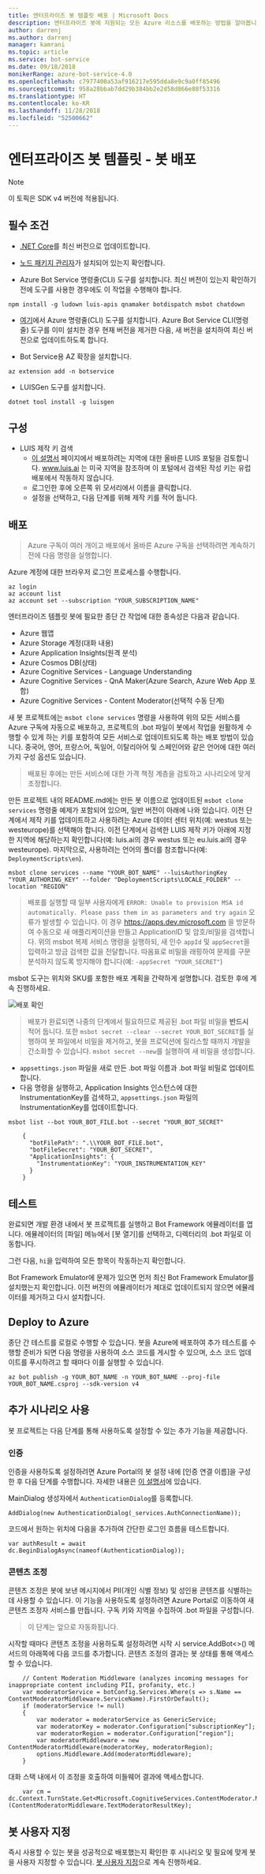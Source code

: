 ```yaml
---
title: 엔터프라이즈 봇 템플릿 배포 | Microsoft Docs
description: 엔터프라이즈 봇에 지원되는 모든 Azure 리소스를 배포하는 방법을 알아봅니다.
author: darrenj
ms.author: darrenj
manager: kamrani
ms.topic: article
ms.service: bot-service
ms.date: 09/18/2018
monikerRange: azure-bot-service-4.0
ms.openlocfilehash: c7977400a53af916217e595dda8e9c9a0ff85496
ms.sourcegitcommit: 958a28bbab7dd29b384bb2e2d58d866e88f53316
ms.translationtype: HT
ms.contentlocale: ko-KR
ms.lasthandoff: 11/28/2018
ms.locfileid: "52500662"
---
```

# <a name="enterprise-bot-template---deploying-your-bot"></a>엔터프라이즈 봇 템플릿 - 봇 배포

> [!NOTE]
> 이 토픽은 SDK v4 버전에 적용됩니다. 

## <a name="prerequisites"></a>필수 조건

- [.NET Core](https://www.microsoft.com/net/download)를 최신 버전으로 업데이트합니다.

- [노드 패키지 관리자](https://nodejs.org/en/)가 설치되어 있는지 확인합니다.

- Azure Bot Service 명령줄(CLI) 도구를 설치합니다. 최신 버전이 있는지 확인하기 전에 도구를 사용한 경우에도 이 작업을 수행해야 합니다.

```shell
npm install -g ludown luis-apis qnamaker botdispatch msbot chatdown
```

- [여기](https://docs.microsoft.com/en-us/cli/azure/install-azure-cli-windows?view=azure-cli-latest)에서 Azure 명령줄(CLI) 도구를 설치합니다. Azure Bot Service CLI(명령줄) 도구를 이미 설치한 경우 현재 버전을 제거한 다음, 새 버전을 설치하여 최신 버전으로 업데이트하도록 합니다.

- Bot Service용 AZ 확장을 설치합니다.
```shell
az extension add -n botservice
```

- LUISGen 도구를 설치합니다.

```shell
dotnet tool install -g luisgen
```

## <a name="configuration"></a>구성

- LUIS 제작 키 검색
   - [이 설명서](https://docs.microsoft.com/en-us/azure/cognitive-services/luis/luis-reference-regions) 페이지에서 배포하려는 지역에 대한 올바른 LUIS 포털을 검토합니다. www.luis.ai 는 미국 지역을 참조하며 이 포털에서 검색된 작성 키는 유럽 배포에서 작동하지 않습니다.
   - 로그인한 후에 오른쪽 위 모서리에서 이름을 클릭합니다.
   - 설정을 선택하고, 다음 단계를 위해 제작 키를 적어 둡니다.

## <a name="deployment"></a>배포

> Azure 구독이 여러 개이고 배포에서 올바른 Azure 구독을 선택하려면 계속하기 전에 다음 명령을 실행합니다.

 Azure 계정에 대한 브라우저 로그인 프로세스를 수행합니다.
```shell
az login
az account list
az account set --subscription "YOUR_SUBSCRIPTION_NAME"
```

엔터프라이즈 템플릿 봇에 필요한 종단 간 작업에 대한 종속성은 다음과 같습니다.
- Azure 웹앱
- Azure Storage 계정(대화 내용)
- Azure Application Insights(원격 분석)
- Azure Cosmos DB(상태)
- Azure Cognitive Services - Language Understanding
- Azure Cognitive Services - QnA Maker(Azure Search, Azure Web App 포함)
- Azure Cognitive Services - Content Moderator(선택적 수동 단계)

새 봇 프로젝트에는 `msbot clone services` 명령을 사용하여 위의 모든 서비스를 Azure 구독에 자동으로 배포하고, 프로젝트의 .bot 파일이 봇에서 작업을 원활하게 수행할 수 있게 하는 키를 포함하여 모든 서비스로 업데이트되도록 하는 배포 방법이 있습니다. 중국어, 영어, 프랑스어, 독일어, 이탈리아어 및 스페인어와 같은 언어에 대한 여러 가지 구성 옵션도 있습니다.

> 배포된 후에는 만든 서비스에 대한 가격 책정 계층을 검토하고 시나리오에 맞게 조정합니다.

만든 프로젝트 내의 README.md에는 만든 봇 이름으로 업데이트된 `msbot clone services` 명령줄 예제가 포함되어 있으며, 일반 버전이 아래에 나와 있습니다. 이전 단계에서 제작 키를 업데이트하고 사용하려는 Azure 데이터 센터 위치(예: westus 또는 westeurope)를 선택해야 합니다. 이전 단계에서 검색한 LUIS 제작 키가 아래에 지정한 지역에 해당하는지 확인합니다(예: luis.ai의 경우 westus 또는 eu.luis.ai의 경우 westeurope). 마지막으로, 사용하려는 언어의 폴더를 참조합니다(예: `DeploymentScripts\en`).

```shell
msbot clone services --name "YOUR_BOT_NAME" --luisAuthoringKey "YOUR_AUTHORING_KEY" --folder "DeploymentScripts\LOCALE_FOLDER" --location "REGION"
```

> 배포를 실행할 때 일부 사용자에게 `ERROR: Unable to provision MSA id automatically. Please pass them in as parameters and try again` 오류가 발생할 수 있습니다. 이 경우 https://apps.dev.microsoft.com 을 방문하여 수동으로 새 애플리케이션을 만들고 ApplicationID 및 암호/비밀을 검색합니다. 위의 msbot 복제 서비스 명령을 실행하되, 새 인수 `appId` 및 `appSecret`을 입력하고 방금 검색한 값을 전달합니다. 따옴표로 비밀을 래핑하여 문제를 구문 분석하지 않도록 방지해야 합니다(예: `-appSecret "YOUR_SECRET"`)

msbot 도구는 위치와 SKU를 포함한 배포 계획을 간략하게 설명합니다. 검토한 후에 계속 진행하세요.

![배포 확인](./media/enterprise-template/EnterpriseBot-ConfirmDeployment.png)

>배포가 완료되면 나중의 단계에서 필요하므로 제공된 .bot 파일 비밀을 **반드시** 적어 둡니다. 또한 `msbot secret --clear --secret YOUR_BOT_SECRET`를 실행하여 봇 파일에서 비밀을 제거하고, 봇을 프로덕션에 릴리스할 때까지 개발을 간소화할 수 있습니다. `msbot secret --new`를 실행하여 새 비밀을 생성합니다.

- `appsettings.json` 파일을 새로 만든 .bot 파일 이름과 .bot 파일 비밀로 업데이트합니다.
- 다음 명령을 실행하고, Application Insights 인스턴스에 대한 InstrumentationKey를 검색하고, `appsettings.json` 파일의 InstrumentationKey를 업데이트합니다.

`msbot list --bot YOUR_BOT_FILE.bot --secret "YOUR_BOT_SECRET"`

        {
          "botFilePath": ".\\YOUR_BOT_FILE.bot",
          "botFileSecret": "YOUR_BOT_SECRET",
          "ApplicationInsights": {
            "InstrumentationKey": "YOUR_INSTRUMENTATION_KEY"
          }
        }

## <a name="testing"></a>테스트

완료되면 개발 환경 내에서 봇 프로젝트를 실행하고 Bot Framework 에뮬레이터를 엽니다. 에뮬레이터의 [파일] 메뉴에서 [봇 열기]를 선택하고, 디렉터리의 .bot 파일로 이동합니다.

그런 다음, ```hi```을 입력하여 모든 항목이 작동하는지 확인합니다.

Bot Framework Emulator에 문제가 있으면 먼저 최신 Bot Framework Emulator를 설치했는지 확인합니다. 이전 버전의 에뮬레이터가 제대로 업데이트되지 않으면 에뮬레이터를 제거하고 다시 설치합니다.

## <a name="deploy-to-azure"></a>Deploy to Azure

종단 간 테스트를 로컬로 수행할 수 있습니다. 봇을 Azure에 배포하여 추가 테스트를 수행할 준비가 되면 다음 명령을 사용하여 소스 코드를 게시할 수 있으며, 소스 코드 업데이트를 푸시하려고 할 때마다 이를 실행할 수 있습니다.

```shell
az bot publish -g YOUR_BOT_NAME -n YOUR_BOT_NAME --proj-file YOUR_BOT_NAME.csproj --sdk-version v4
```

## <a name="enabling-more-scenarios"></a>추가 시나리오 사용

봇 프로젝트는 다음 단계를 통해 사용하도록 설정할 수 있는 추가 기능을 제공합니다.

### <a name="authentication"></a>인증

인증을 사용하도록 설정하려면 Azure Portal의 봇 설정 내에 [인증 연결 이름]을 구성한 후 다음 단계를 수행합니다. 자세한 내용은 [이 설명서](https://docs.microsoft.com/en-us/azure/bot-service/bot-builder-authentication?view=azure-bot-service-4.0&tabs=csharp)에 있습니다.

MainDialog 생성자에서 `AuthenticationDialog`를 등록합니다.
    
`AddDialog(new AuthenticationDialog(_services.AuthConnectionName));`

코드에서 원하는 위치에 다음을 추가하여 간단한 로그인 흐름을 테스트합니다.
    
`var authResult = await dc.BeginDialogAsync(nameof(AuthenticationDialog));`

### <a name="content-moderation"></a>콘텐츠 조정

콘텐츠 조정은 봇에 보낸 메시지에서 PII(개인 식별 정보) 및 성인용 콘텐츠를 식별하는 데 사용할 수 있습니다. 이 기능을 사용하도록 설정하려면 Azure Portal로 이동하여 새 콘텐츠 조정자 서비스를 만듭니다. 구독 키와 지역을 수집하여 .bot 파일을 구성합니다. 

> 이 단계는 앞으로 자동화됩니다.

시작할 때마다 콘텐츠 조정을 사용하도록 설정하려면 시작 시 service.AddBot<>() 메서드의 아래쪽에 다음 코드를 추가합니다. 콘텐츠 조정의 결과는 봇 상태를 통해 액세스할 수 있습니다. 
    
```
    // Content Moderation Middleware (analyzes incoming messages for inappropriate content including PII, profanity, etc.)
    var moderatorService = botConfig.Services.Where(s => s.Name == ContentModeratorMiddleware.ServiceName).FirstOrDefault();
    if (moderatorService != null)
    {
        var moderator = moderatorService as GenericService;
        var moderatorKey = moderator.Configuration["subscriptionKey"];
        var moderatorRegion = moderator.Configuration["region"];
        var moderatorMiddleware = new ContentModeratorMiddleware(moderatorKey, moderatorRegion);
        options.Middleware.Add(moderatorMiddleware);
    }
```
대화 스택 내에서 이 조정을 호출하여 미들웨어 결과에 액세스합니다.
```     
    var cm = dc.Context.TurnState.Get<Microsoft.CognitiveServices.ContentModerator.Models.Screen>(ContentModeratorMiddleware.TextModeratorResultKey);
```

## <a name="customize-your-bot"></a>봇 사용자 지정

즉시 사용할 수 있는 봇을 성공적으로 배포했는지 확인한 후 시나리오 및 필요에 맞게 봇을 사용자 지정할 수 있습니다. [봇 사용자 지정](bot-builder-enterprise-template-customize.md)으로 계속 진행하세요.

